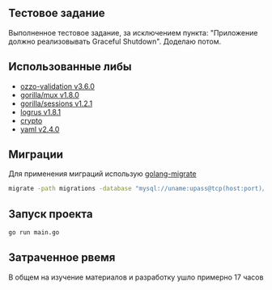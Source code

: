## Тестовое задание
Выполненное тестовое задание, за исключением пункта: "Приложение должно реализовывать 
Graceful Shutdown". Доделаю потом.

## Использованные либы
- [ozzo-validation v3.6.0](https://github.com/go-ozzo/ozzo-validation)
- [gorilla/mux v1.8.0](https://github.com/gorilla/mux)
- [gorilla/sessions v1.2.1](https://github.com/gorilla/sessions)
- [logrus v1.8.1](https://github.com/sirupsen/logrus)
- [crypto](https://pkg.go.dev/golang.org/x/crypto)
- [yaml v2.4.0](gopkg.in/yaml.v2)

## Миграции
Для применения миграций использую [golang-migrate](https://github.com/golang-migrate/migrate)
```sh
migrate -path migrations -database "mysql://uname:upass@tcp(host:port)/dbname" up
```
## Запуск проекта
```sh
go run main.go
```

## Затраченное рвемя
В общем на изучение материалов и разработку ушло примерно 17 часов

